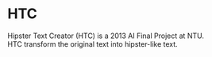 HTC
===

Hipster Text Creator (HTC) is a 2013 AI Final Project at NTU.
<br />
HTC transform the original text into hipster-like text.
